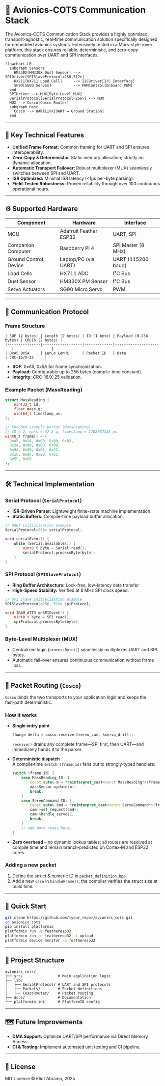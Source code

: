 # 🚀 Avionics-COTS Communication Stack

The Avionics-COTS Communication Stack provides a highly optimized, transport-agnostic, real-time communication solution specifically designed for embedded avionics systems. Extensively tested in a Mars-style rover platform, this stack ensures reliable, deterministic, and zero-copy communication over UART and SPI interfaces.

```mermaid
flowchart LR
  subgraph Sensors
    HM330X[HM330X Dust Sensor] --> SPIDriver[SPISlaveProtocol<256,512>]
    HX711[HX711 Load Cell]     --> I2CDriver[I²C Interface]
    SG90[SG90 Servos]          --> PWMControl[Onboard PWM]
  end
  SPIDriver --> MUX[Byte-Level MUX]
  SerialProtocol[SerialProtocol<256>] --> MUX
  MUX --> Cosco[Cosco Router]
  subgraph Host
    Cosco --> UARTLink[UART ↔ Ground Station]
  end
```

---

## 🌟 Key Technical Features

- **Unified Frame Format:** Common framing for UART and SPI ensures interoperability.
- **Zero-Copy & Deterministic:** Static memory allocation; strictly no dynamic allocation.
- **Automatic Transport Failover:** Robust multiplexer (MUX) seamlessly switches between SPI and UART.
- **ISR Optimized:** Minimal ISR latency (<1µs per-byte parsing).
- **Field-Tested Robustness:** Proven reliability through over 100 continuous operational hours.

---

## ⚙️ Supported Hardware

| Component             | Hardware                   | Interface             |
|-----------------------|----------------------------|-----------------------|
| MCU                   | Adafruit Feather ESP32     | UART, SPI             |
| Companion Computer    | Raspberry Pi 4             | SPI Master (8 MHz)    |
| Ground Control Device | Laptop/PC (via UART)       | UART (115200 baud)    |
| Load Cells            | HX711 ADC                  | I²C Bus               |
| Dust Sensor           | HM330X PM Sensor           | I²C Bus               |
| Servo Actuators       | SG90 Micro Servo           | PWM                   |

---

## 📡 Communication Protocol

### Frame Structure
```
| SOF (2 bytes) | Length (2 bytes) | ID (1 byte) | Payload (0-256 bytes) | CRC16 (2 bytes) |
|---------------|------------------|-------------|-----------------------|-----------------|
| 0xA5 0x5A     | LenLo LenHi      | Packet ID   | Data                  | CRC-16/X-25     |
```
- **SOF:** 0xA5, 0x5A for frame synchronization.
- **Payload:** Configurable up to 256 bytes (compile-time constant).
- **Integrity:** CRC-16/X-25 validation.

### Example Packet (MassReading)

```cpp
struct MassReading {
    uint32_t id;
    float mass_g;
    uint64_t timestamp_us;
};

// Encoded example packet (MassReading):
// ID = 2, mass = 32.3 g, timestamp = 1708657436 µs
uint8_t frame[] = {
  0xA5, 0x5A, 0x0B, 0x00, 0x02,
  0x2A, 0x00, 0x00, 0x00,
  0x9A, 0x99, 0x01, 0x42,
  0x1C, 0x8F, 0x20, 0x65,
  0x5F, 0xD8
};
```

---

## 🛠️ Technical Implementation

### Serial Protocol (`SerialProtocol`)
- **ISR-Driven Parser:** Lightweight finite-state machine implementation.
- **Static Buffers:** Compile-time payload buffer allocation.

```cpp
// UART initialization example
SerialProtocol<256> serialProtocol;

void serialEvent() {
    while (Serial.available()) {
        uint8_t byte = Serial.read();
        serialProtocol.processByte(byte);
    }
}
```

### SPI Protocol (`SPISlaveProtocol`)
- **Ring Buffer Architecture:** Lock-free, low-latency data transfer.
- **High-Speed Stability:** Verified at 8 MHz SPI clock speed.

```cpp
// SPI Slave initialization example
SPISlaveProtocol<256, 512> spiProtocol;

void IRAM_ATTR onSPIEvent() {
    uint8_t byte = SPI.read();
    spiProtocol.processByte(byte);
}
```

### Byte-Level Multiplexer (MUX)
- Centralized logic (`processByte()`) seamlessly multiplexes UART and SPI bytes.
- Automatic fail-over ensures continuous communication without frame loss.

---

## 🔀 Packet Routing (`Cosco`)

`Cosco` binds the two transports to your application logic and keeps the fast‑path deterministic.

### How it works
* **Single entry point**  
  ```cpp
  Change delta = cosco.receive(&servo_cam, &servo_drill);
  ```
  `receive()` drains any complete frame—SPI first, then UART—and immediately hands it to the parser.

* **Deterministic dispatch**  
  A compile‑time `switch (frame.id)` fans out to strongly‑typed handlers:

  ```cpp
  switch (frame.id) {
      case MassReading_ID: {
          const auto& m = *reinterpret_cast<const MassReading*>(frame.payload.data());
          massSensor.update(m);
          break;
      }
      case ServoCommand_ID: {
          const auto& cmd = *reinterpret_cast<const ServoCommand*>(frame.payload.data());
          cam->set_request(cmd);
          cam->handle_servo();
          break;
      }
      // add more cases here…
  }
  ```

* **Zero overhead** – no dynamic lookup tables; all routes are resolved at compile time and remain branch‑predicted on Cortex‑M and ESP32 cores.

### Adding a new packet
1. Define the struct & numeric ID in `packet_definition.hpp`.
2. Add a new `case` in `handleFrame()`; the compiler verifies the struct size at build time.

---

## 🚀 Quick Start

```sh
git clone https://github.com/<your_repo>/avionics_cots.git
cd avionics_cots
pip install platformio
platformio run -e featheresp32
platformio run -e featheresp32 -t upload
platformio device monitor -e featheresp32
```

---

## 📂 Project Structure
```
avionics_cots/
├── src/                # Main application logic
├── lib/
│   ├── SerialProtocol/ # UART and SPI protocols
│   ├── Packets/        # Packet definitions
│   └── CoscoRouter/    # Packet routing
├── docs/               # Documentation
└── platformio.ini      # PlatformIO config
```

---

## 🗺️ Future Improvements
- **DMA Support:** Optimize UART/SPI performance via Direct Memory Access.
- **CI & Testing:** Implement automated unit testing and CI pipeline.

---

## 📄 License

MIT License © Eliot Abramo, 2025
